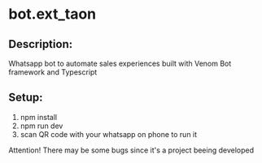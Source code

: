 # bot.ext_taon

## Description:
Whatsapp bot to automate sales experiences built with Venom Bot framework and Typescript

## Setup:
1) npm install
2) npm run dev
3) scan QR code with your whatsapp on phone to run it

Attention!
There may be some bugs since it's a project beeing developed